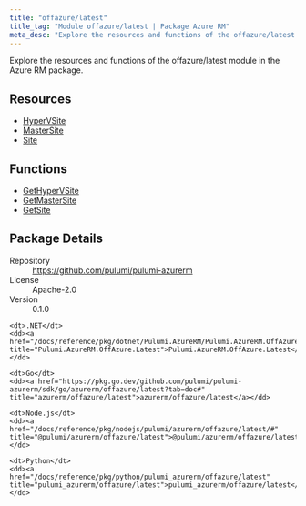 ```yaml
---
title: "offazure/latest"
title_tag: "Module offazure/latest | Package Azure RM"
meta_desc: "Explore the resources and functions of the offazure/latest module in the Azure RM package."
---
```


<!-- WARNING: this file was generated by Pulumi Docs Generator. -->
<!-- Do not edit by hand unless you're certain you know what you are doing! -->

Explore the resources and functions of the offazure/latest module in the Azure RM package.

<h2 id="resources">Resources</h2>
<ul class="api">
    <li><a href="hypervsite" title="HyperVSite"><span class="symbol resource"></span>HyperVSite</a></li>
    <li><a href="mastersite" title="MasterSite"><span class="symbol resource"></span>MasterSite</a></li>
    <li><a href="site" title="Site"><span class="symbol resource"></span>Site</a></li>
</ul>

<h2 id="functions">Functions</h2>
<ul class="api">
    <li><a href="gethypervsite" title="GetHyperVSite"><span class="symbol function"></span>GetHyperVSite</a></li>
    <li><a href="getmastersite" title="GetMasterSite"><span class="symbol function"></span>GetMasterSite</a></li>
    <li><a href="getsite" title="GetSite"><span class="symbol function"></span>GetSite</a></li>
</ul>

<h2 id="package-details">Package Details</h2>
<dl class="package-details">
	<dt>Repository</dt>
	<dd><a href="https://github.com/pulumi/pulumi-azurerm">https://github.com/pulumi/pulumi-azurerm</a></dd>
	<dt>License</dt>
	<dd>Apache-2.0</dd>
	<dt>Version</dt>
	<dd>0.1.0</dd>
</dl>



<dl class="tabular">

    <dt>.NET</dt>
    <dd><a href="/docs/reference/pkg/dotnet/Pulumi.AzureRM/Pulumi.AzureRM.OffAzure.Latest.html" title="Pulumi.AzureRM.OffAzure.Latest">Pulumi.AzureRM.OffAzure.Latest</a></dd>

    <dt>Go</dt>
    <dd><a href="https://pkg.go.dev/github.com/pulumi/pulumi-azurerm/sdk/go/azurerm/offazure/latest?tab=doc#" title="azurerm/offazure/latest">azurerm/offazure/latest</a></dd>

    <dt>Node.js</dt>
    <dd><a href="/docs/reference/pkg/nodejs/pulumi/azurerm/offazure/latest/#" title="@pulumi/azurerm/offazure/latest">@pulumi/azurerm/offazure/latest</a></dd>

    <dt>Python</dt>
    <dd><a href="/docs/reference/pkg/python/pulumi_azurerm/offazure/latest" title="pulumi_azurerm/offazure/latest">pulumi_azurerm/offazure/latest</a></dd>

</dl>

